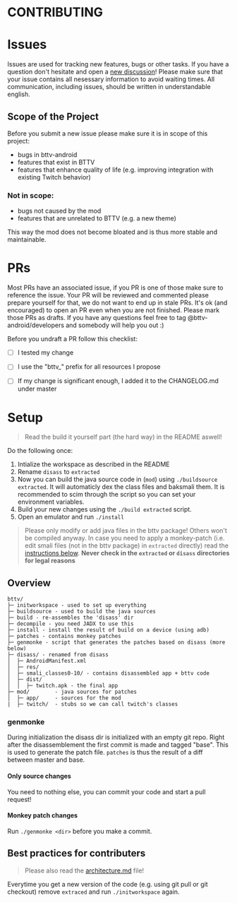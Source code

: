 # CONTRIBUTING

# Issues

Issues are used for tracking new features, bugs or other tasks. If you have a question don't hesitate and open a [new discussion][new-discussion]!
Please make sure that your issue contains all nesessary information to avoid waiting times. All communication, including issues, should be written in understandable english.

## Scope of the Project

Before you submit a new issue please make sure it is in scope of this project:
- bugs in bttv-android
- features that exist in BTTV
- features that enhance quality of life (e.g. improving integration with existing Twitch behavior)

### Not in scope:
- bugs not caused by the mod
- features that are unrelated to BTTV (e.g. a new theme)

This way the mod does not become bloated and is thus more stable and maintainable.


# PRs

Most PRs have an associated issue, if you PR is one of those make sure to reference the issue. Your PR will be reviewed and commented please prepare yourself for that, we do not want to end up in stale PRs. It's ok (and encouraged) to open an PR even when you are not finished. Please mark those PRs as drafts. If you have any questions feel free to tag @bttv-android/developers and somebody will help you out :)

Before you undraft a PR follow this checklist:
- [ ] I tested my change
- [ ] I use the "bttv_" prefix for all resources I propose
- [ ] If my change is significant enough, I added it to the CHANGELOG.md under master


# Setup

> Read the build it yourself part (the hard way) in the README aswell!

Do the following once:

1. Intialize the workspace as described in the README
2. Rename `disass` to `extracted`
3. Now you can build the java source code in (`mod`) using `./buildsource extracted`.
   It will automaticly dex the class files and baksmali them.
   It is recommended to scim through the script so you can set your environment variables.
4. Build your new changes using the `./build extracted` script.
5. Open an emulator and run `./install`

> Please only modify or add java files in the bttv package! Others won't be compiled anyway.
> In case you need to apply a monkey-patch (i.e. edit smali files (not in the bttv package) in `extracted` directly) read the [instructions below](#genmonke).
> **Never check in the `extracted` or `disass` directories for legal reasons**

## Overview

```
bttv/
├─ initworkspace - used to set up everything
├─ buildsource - used to build the java sources
├─ build - re-assembles the 'disass' dir
├─ decompile - you need JADX to use this
├─ install - install the result of build on a device (using adb)
├─ patches - contains monkey patches
├─ genmonke - script that generates the patches based on disass (more below)
├─ disass/ - renamed from disass
│  ├─ AndroidManifest.xml
│  ├─ res/
│  ├─ smali_classes0-10/ - contains disassembled app + bttv code
│  ├─ dist/
│  │  ├─ twitch.apk - the final app
├─ mod/        - java sources for patches
│  ├─ app/     - sources for the mod
|  ├─ twitch/  - stubs so we can call twitch's classes

```

### genmonke

During initialization the disass dir is initialized with an empty git repo.
Right after the disassemblement the first commit is made and tagged "base".
This is used to generate the patch file.
`patches` is thus the result of a diff between master and base.

#### Only source changes

You need to nothing else, you can commit your code and start a pull request!

#### Monkey patch changes

Run `./genmonke <dir>` before you make a commit.

## Best practices for contributers

> Please also read the [architecture.md](./architecture.md) file!

Everytime you get a new version of the code (e.g. using git pull or git checkout) remove `extraced` and run `./initworkspace` again.



[new-discussion]: https://github.com/bttv-android/bttv/discussions/new
